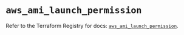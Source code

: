 # `aws_ami_launch_permission`

Refer to the Terraform Registry for docs: [`aws_ami_launch_permission`](https://registry.terraform.io/providers/hashicorp/aws/5.37.0/docs/resources/ami_launch_permission).
